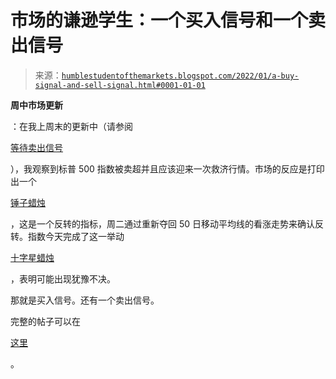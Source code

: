 <!--yml

类别：未分类

日期：2024-05-18 01:49:17

-->

# 市场的谦逊学生：一个买入信号和一个卖出信号

> 来源：[`humblestudentofthemarkets.blogspot.com/2022/01/a-buy-signal-and-sell-signal.html#0001-01-01`](https://humblestudentofthemarkets.blogspot.com/2022/01/a-buy-signal-and-sell-signal.html#0001-01-01)

**周中市场更新**

：在我上周末的更新中（请参阅

[等待卖出信号](https://humblestudentofthemarkets.com/2022/01/09/waiting-for-the-sell-signal/)

），我观察到标普 500 指数被卖超并且应该迎来一次救济行情。市场的反应是打印出一个

[锤子蜡烛](https://www.investopedia.com/terms/h/hammer.asp)

，这是一个反转的指标，周二通过重新夺回 50 日移动平均线的看涨走势来确认反转。指数今天完成了这一举动

[十字星蜡烛](https://www.investopedia.com/terms/d/doji.asp)

，表明可能出现犹豫不决。

那就是买入信号。还有一个卖出信号。

完整的帖子可以在

[这里](https://humblestudentofthemarkets.com/2022/01/12/a-buy-signal-and-a-sell-signal/)

。
